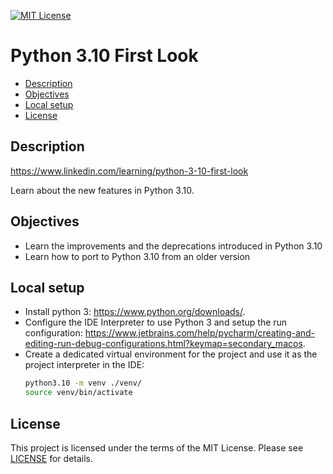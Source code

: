 [![MIT License](https://img.shields.io/badge/License-MIT-green.svg)](LICENSE.md)

# Python 3.10 First Look

* [Description](#description)
* [Objectives](#objectives)
* [Local setup](#local-setup)
* [License](#license)

## Description
https://www.linkedin.com/learning/python-3-10-first-look

Learn about the new features in Python 3.10.

## Objectives
- Learn the improvements and the deprecations introduced in Python 3.10
- Learn how to port to Python 3.10 from an older version

## Local setup
- Install python 3: https://www.python.org/downloads/. 
- Configure the IDE Interpreter to use Python 3 and setup the run configuration: https://www.jetbrains.com/help/pycharm/creating-and-editing-run-debug-configurations.html?keymap=secondary_macos.
- Create a dedicated virtual environment for the project and use it as the project interpreter in the IDE:
    ```bash
    python3.10 -m venv ./venv/
    source venv/bin/activate
    ```

## License
This project is licensed under the terms of the MIT License.
Please see [LICENSE](LICENSE.md) for details.
